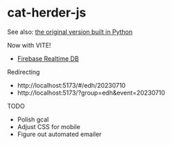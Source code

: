 # cat-herder-js

See also: [the original version built in Python](https://github.com/mpaulweeks/cat-herder)

Now with VITE!

- [Firebase Realtime DB](https://console.firebase.google.com/u/0/project/cat-herder-5df76/database/cat-herder-5df76-default-rtdb/data)

Redirecting

- http://localhost:5173/#/edh/20230710
- http://localhost:5173/?group=edh&event=20230710

TODO

- Polish gcal
- Adjust CSS for mobile
- Figure out automated emailer
